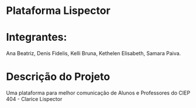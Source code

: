 # Plataforma Lispector

# Integrantes:

Ana Beatriz, 
Denis Fidelis, 
Kelli Bruna, 
Kethelen Elisabeth, 
Samara Paiva.

# Descrição do Projeto

Uma plataforma para melhor comunicação de Alunos e Professores do CIEP 404 - Clarice Lispector
